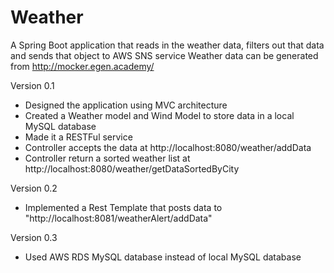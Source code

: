 # Weather
A Spring Boot application that reads in the weather data, filters out that data and sends that object to AWS SNS service 
Weather data can be generated from http://mocker.egen.academy/

Version 0.1
  - Designed the application using MVC architecture
  - Created a Weather model and Wind Model to store data in a local MySQL database
  - Made it a RESTFul service
  - Controller accepts the data at http://localhost:8080/weather/addData
  - Controller return a sorted weather list at http://localhost:8080/weather/getDataSortedByCity

Version 0.2
  - Implemented a Rest Template that posts data to "http://localhost:8081/weatherAlert/addData"

Version 0.3
  - Used AWS RDS MySQL database instead of local MySQL database
